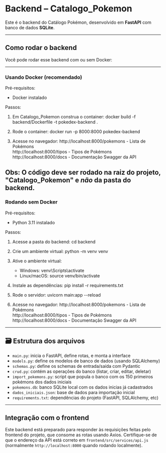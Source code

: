 # Backend – Catalogo_Pokemon

Este é o backend do Catálogo Pokémon, desenvolvido em **FastAPI** com banco de dados **SQLite**.

---

## Como rodar o backend

Você pode rodar esse backend com ou sem Docker:

---

### Usando Docker (recomendado)

Pré-requisitos:
- Docker instalado

Passos:

1. Em Catalogo_Pokemon construa o container:
   docker build -f backend/Dockerfile -t pokedex-backend .

2. Rode o container:
   docker run -p 8000:8000 pokedex-backend

3. Acesse no navegador:
   http://localhost:8000/pokemons - Lista de Pokémons  
   http://localhost:8000/tipos - Tipos de Pokémons  
   http://localhost:8000/docs - Documentação Swagger da API

Obs: O código deve ser rodado na raiz do projeto, "Catalogo_Pokemon" e *não* da pasta do backend.
---

### Rodando sem Docker

Pré-requisitos:
- Python 3.11 instalado

Passos:

1. Acesse a pasta do backend:
   cd backend

2. Crie um ambiente virtual:
   python -m venv venv

3. Ative o ambiente virtual:
   - Windows:
     venv\Scripts\activate
   - Linux/macOS:
     source venv/bin/activate

4. Instale as dependências:
   pip install -r requirements.txt

5. Rode o servidor:
   uvicorn main:app --reload

6. Acesse no navegador:
   http://localhost:8000/pokemons - Lista de Pokémons  
   http://localhost:8000/tipos - Tipos de Pokémons  
   http://localhost:8000/docs - Documentação Swagger da API

---

## 🗃️ Estrutura dos arquivos

- `main.py`: inicia o FastAPI, define rotas, e monta a interface
- `models.py`: define os modelos de banco de dados (usando SQLAlchemy)
- `schemas.py`: define os schemas de entrada/saída com Pydantic
- `crud.py`: contém as operações do banco (listar, criar, editar, deletar)
- `import_pokemons.py`: script que popula o banco com os 150 primeiros pokémons dos dados iniciais
- `pokemons.db`: banco SQLite local com os dados inicias já cadastrados
- `dados_iniciais.json`: base de dados para importação inicial
- `requirements.txt`: dependências do projeto (FastAPI, SQLAlchemy, etc)

---

## Integração com o frontend

Este backend está preparado para responder às requisições feitas pelo frontend do projeto, que consome as rotas usando Axios. Certifique-se de que o endereço da API está correto em `frontend/src/services/api.js` (normalmente `http://localhost:8000` quando rodando localmente).
